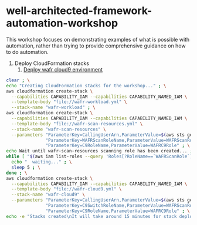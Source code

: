 # well-architected-framework-automation-workshop
This workshop focuses on demonstrating examples of what is possible with automation, rather than trying to provide comprehensive guidance on how to do automation.

1. Deploy CloudFormation stacks 
	1. [Deploy wafr cloud9 environment](https://static.us-east-1.prod.workshops.aws/e09ebbef-80b5-4b55-94fe-72ad41b22e0d/static/deploy/wafr-cloud9.yml)
```bash
clear ; \
echo "Creating CloudFormation stacks for the workshop..." ; \
aws cloudformation create-stack \
  --capabilities CAPABILITY_IAM --capabilities CAPABILITY_NAMED_IAM \
  --template-body "file://wafr-workload.yml" \
  --stack-name "wafr-workload" ; \
aws cloudformation create-stack \
  --capabilities CAPABILITY_IAM --capabilities CAPABILITY_NAMED_IAM \
  --template-body "file://wafr-scan-resources.yml" \
  --stack-name "wafr-scan-resources" \
  --parameters "ParameterKey=CallingUserArn,ParameterValue=$(aws sts get-caller-identity --query Arn --output text)" \
               "ParameterKey=WAFRScanRoleName,ParameterValue=WAFRScanRole" \
               "ParameterKey=C9RoleName,ParameterValue=WAFRC9Role" ; \
echo Wait until wafr-scan-resources scanning role has been created... ; \
while [ "$(aws iam list-roles --query 'Roles[?RoleName==`WAFRScanRole`]' | jq -M " .[] | .RoleName" | tr -d \")" != "WAFRScanRole" ] ; do \
  echo "  waiting..." ; \
  sleep 5 ; \
done ; \
aws cloudformation create-stack \
  --capabilities CAPABILITY_IAM --capabilities CAPABILITY_NAMED_IAM \
  --template-body "file://wafr-cloud9.yml" \
  --stack-name "wafr-cloud9" \
  --parameters "ParameterKey=CallingUserArn,ParameterValue=$(aws sts get-caller-identity --query Arn --output text)" \
               "ParameterKey=C9SwitchRoleName,ParameterValue=WAFRScanRole" \
               "ParameterKey=C9RoleName,ParameterValue=WAFRC9Role" ; \
echo -e "Stacks created\nIt will take around 15 minutes for stack deployment to complete..."

```